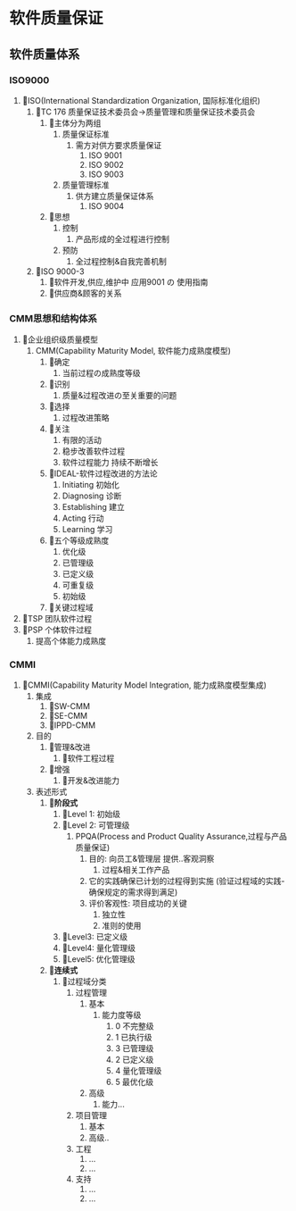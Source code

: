 # 软件质量保证

## 软件质量体系

### ISO9000

1. 🚗ISO(International Standardization Organization, 国际标准化组织)
      1. 🚙TC 176 质量保证技术委员会->质量管理和质量保证技术委员会
         1. 🚕主体分为两组
            1. 质量保证标准
               1. 需方对供方要求质量保证
                  1. ISO 9001
                  1. ISO 9002
                  1. ISO 9003
            1. 质量管理标准
               1. 供方建立质量保证体系
                  1. ISO 9004
         1. 🚕思想
            1. 控制
                  1. 产品形成的全过程进行控制
            1. 预防
               1. 全过程控制&自我完善机制
      1. 🚙ISO 9000-3
         1. 🚕软件开发,供应,维护中 应用9001 の 使用指南
         1. 🚕供应商&顾客的关系

### CMM思想和结构体系

1. 🚗企业组织级质量模型
   1. CMM(Capability Maturity Model, 软件能力成熟度模型)
         1. 🚕确定
            1. 当前过程の成熟度等级
         1. 🚕识别
            1. 质量&过程改进の至关重要的问题
         1. 🚕选择
            1. 过程改进策略
         1. 🚕关注
            1. 有限的活动
            1. 稳步改善软件过程
            1. 软件过程能力 持续不断增长
         1. 🚕IDEAL-软件过程改进的方法论
            1. Initiating 初始化
            1. Diagnosing 诊断
            1. Establishing 建立
            1. Acting 行动
            1. Learning 学习
         1. 🚕五个等级成熟度
            1. 优化级
            1. 已管理级
            1. 已定义级
            1. 可重复级
            1. 初始级
         1. 🚕关键过程域
1. 🚗TSP 团队软件过程
1. 🚗PSP 个体软件过程
   1. 提高个体能力成熟度

### CMMI

1. 🚗CMMI(Capability Maturity Model Integration, 能力成熟度模型集成)
   1. 集成
      1. 🚙SW-CMM
      1. 🚙SE-CMM
      1. 🚙IPPD-CMM
   1. 目的
      1. 🚙管理&改进
         1. 🚕软件工程过程
      1. 🚙增强
         1. 🚕开发&改进能力
   1. 表述形式
      1. 🚙**阶段式**
         1. 🚕Level 1: 初始级
         2. 🚕Level 2: 可管理级
            1. PPQA(Process and Product Quality Assurance,过程与产品质量保证)
               1. 目的: 向员工&管理层 提供..客观洞察
                  1. 过程&相关工作产品
               2. 它的实践确保已计划的过程得到实施 (验证过程域的实践-确保规定的需求得到满足)
               3. 评价客观性: 项目成功的关键
                  1. 独立性
                  2. 准则的使用
         3. 🚕Level3: 已定义级
         4. 🚕Level4: 量化管理级
         5. 🚕Level5: 优化管理级
      2. 🚙**连续式**
         1. 🚕过程域分类
               1. 过程管理
                  1. 基本
                     1. 能力度等级
                        1. 0 不完整级
                        2. 1 已执行级
                        3. 3 已管理级
                        4. 2 已定义级
                        5. 4 量化管理级
                        6. 5 最优化级
                  2. 高级
                     1. 能力...
               2. 项目管理
                  1. 基本
                  2. 高级..
               3. 工程
                  1. ...
                  2. ...
               4. 支持
                  1. ...
                  2. ...

